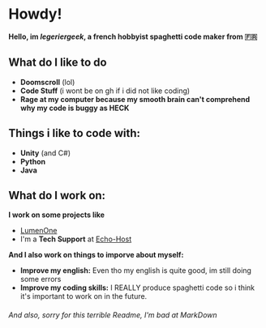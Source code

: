 # Howdy!

**Hello, im *legeriergeek*, a french hobbyist spaghetti code maker from 🇫🇷**

## What do I like to do

- **Doomscroll** (lol)
- **Code Stuff** (i wont be on gh if i did not like coding)
- **Rage at my computer because my smooth brain can't comprehend why my code is buggy as HECK**

## Things i like to code with:

- **Unity** (and C#)
- **Python**
- **Java**

## What do I work on:

**I work on some projects like**
- [LumenOne](https://github.com/lumenlabss/lumenone)
- I'm a **Tech Support** at [Echo-Host](https://echo-host.net)

**And I also work on things to imporve about myself:**

- **Improve my english:** Even tho my english is quite good, im still doing some errors
- **Improve my coding skills:** I REALLY  produce spaghetti code so i think it's important to work on in the future.

###### And also, sorry for this terrible Readme, I'm bad at MarkDown
